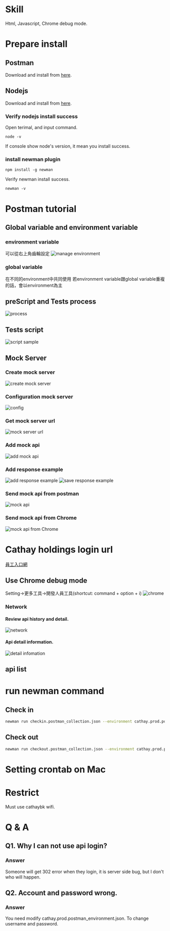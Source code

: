 # Skill
Html, Javascript, Chrome debug mode.

# Prepare install
## Postman
Download and install from [here](https://www.getpostman.com/downloads/).
## Nodejs
Download and install from [here](https://nodejs.org/en/).
### Verify nodejs install success
Open terimal, and input command.

```
node -v
```
If console show node's version, it mean you install success.

### install newman plugin
```
npm install -g newman
```
Verify newman install success.

```
newman -v
```


# Postman tutorial
## Global variable and environment variable
### environment variable
可以從右上角齒輪設定
![manage environment](images/manage_environment.png)

### global variable
在不同的environment中共同使用
若environment variable跟global variable重複的話，會以environment為主

## preScript and Tests process
![process](https://pic1.xuehuaimg.com/proxy/csdn/https://img-blog.csdn.net/20171014222417298?watermark/2/text/aHR0cDovL2Jsb2cuY3Nkbi5uZXQvdTAxMzYxMzQyOA==/font/5a6L5L2T/fontsize/400/fill/I0JBQkFCMA==/dissolve/70/gravity/SouthEast)

## Tests script
![script sample](images/script_sample.png)

## Mock Server
### Create mock server
![create mock server](images/postman_create_mock_server.png)

### Configuration mock server
![config](images/postman_configuration_mock_server.png)

### Get mock server url
![mock server url](images/postman_get_mock_server_url.png)

### Add mock api
![add mock api](images/postman_add_mock_api.png)

### Add response example
![add response example](images/postman_add_example.png)
![save response example](images/postman_save_example.png)

### Send mock api from postman
![mock api](images/postman_send_mock_api.png)

### Send mock api from Chrome
![mock api from Chrome](images/chrome_send_mock_api.png)

# Cathay holdings login url
[員工入口網](https://w3.cathaylife.com.tw/eai/ZPWeb/login.jsp?)

## Use Chrome debug mode
Setting->更多工具->開發人員工具(shortcut: command + option + i)
![chrome](images/chrome.png)

### Network
#### Review api history and detail.
![network](images/chrome_network.png)
#### Api detail information.
![detail infomation](images/api_detail.png)

## api list


# run newman command
## Check in
```bash
newman run checkin.postman_collection.json --environment cathay.prod.postman_environment.json 
```
## Check out
```bash
newman run checkout.postman_collection.json --environment cathay.prod.postman_environment.json 
```

# Setting crontab on Mac

# Restrict
Must use cathaybk wifi.

# Q & A
## Q1. Why I can not use api login?
### Answer
Someone will get 302 error when they login, it is server side bug, but I don't who will happen.

## Q2. Account and password wrong.
### Answer
You need modify cathay.prod.postman_environment.json.
To change username and password.